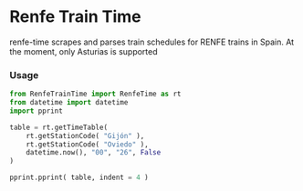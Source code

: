# Renfe Train Time
renfe-time scrapes and parses train schedules for RENFE trains in Spain. At the moment, only Asturias is supported

### Usage
```python
from RenfeTrainTime import RenfeTime as rt
from datetime import datetime
import pprint

table = rt.getTimeTable(
    rt.getStationCode( "Gijón" ),
    rt.getStationCode( "Oviedo" ),
    datetime.now(), "00", "26", False
)

pprint.pprint( table, indent = 4 )
```
